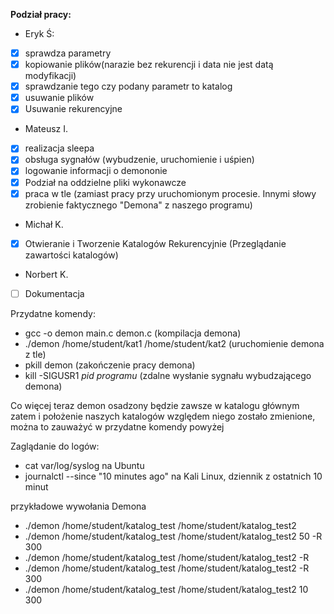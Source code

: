 **Podział pracy:**
- Eryk Ś:
- [x] sprawdza parametry 
- [x] kopiowanie plików(narazie bez rekurencji i data nie jest datą modyfikacji) 
- [x] sprawdzanie tego czy podany parametr to katalog
- [x] usuwanie plików
- [x] Usuwanie rekurencyjne

- Mateusz I.
- [x] realizacja sleepa 
- [x] obsługa sygnałów (wybudzenie, uruchomienie i uśpien) 
- [x] logowanie informacji o demononie
- [x] Podział na oddzielne pliki wykonawcze
- [x] praca w tle (zamiast pracy przy uruchomionym procesie. Innymi słowy zrobienie faktycznego "Demona" z naszego programu)
     
-  Michał K.
- [x]  Otwieranie i Tworzenie Katalogów Rekurencyjnie (Przeglądanie zawartości katalogów)
-  Norbert K.
- [ ] Dokumentacja


Przydatne komendy:
- gcc -o demon main.c demon.c                               (kompilacja demona)
- ./demon /home/student/kat1 /home/student/kat2             (uruchomienie demona z tle)
- pkill demon                                               (zakończenie pracy demona)
- kill -SIGUSR1 *pid programu*                              (zdalne wysłanie sygnału wybudzającego demona)                                        

Co więcej teraz demon osadzony będzie zawsze w katalogu głównym zatem i położenie naszych katalogów względem niego zostało zmienione, można to zauważyć w przydatne komendy powyżej 

Zaglądanie do logów:
- cat var/log/syslog na Ubuntu
- journalctl --since "10 minutes  ago" na Kali Linux, dziennik z ostatnich 10 minut

przykładowe wywołania Demona

- ./demon /home/student/katalog_test /home/student/katalog_test2
- ./demon /home/student/katalog_test /home/student/katalog_test2 50 -R 300
- ./demon /home/student/katalog_test /home/student/katalog_test2 -R
- ./demon /home/student/katalog_test /home/student/katalog_test2 -R 300
- ./demon /home/student/katalog_test /home/student/katalog_test2 10 300
